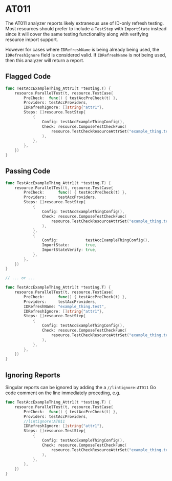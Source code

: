 # AT011

The AT011 analyzer reports likely extraneous use of ID-only refresh testing. Most resources should prefer to include a `TestStep` with `ImportState` instead since it will cover the same testing functionality along with verifying resource import support.

However for cases where `IDRefreshName` is being already being used, the `IDRefreshIgnore` field is considered valid. If `IDRefreshName` is not being used, then this analyzer will return a report.

## Flagged Code

```go
func TestAccExampleThing_Attr1(t *testing.T) {
    resource.ParallelTest(t, resource.TestCase{
        PreCheck:  func() { testAccPreCheck(t) },
        Providers: testAccProviders,
        IDRefreshIgnore: []string{"attr1"},
        Steps: []resource.TestStep{
            {
                Config: testAccExampleThingConfig(),
                Check: resource.ComposeTestCheckFunc(
                    resource.TestCheckResourceAttrSet("example_thing.test", "attr1"),
                ),
            },
        },
    })
}
```

## Passing Code

```go
func TestAccExampleThing_Attr1(t *testing.T) {
    resource.ParallelTest(t, resource.TestCase{
        PreCheck:      func() { testAccPreCheck(t) },
        Providers:     testAccProviders,
        Steps: []resource.TestStep{
            {
                Config: testAccExampleThingConfig(),
                Check: resource.ComposeTestCheckFunc(
                    resource.TestCheckResourceAttrSet("example_thing.test", "attr1"),
                ),
            },
            {
                Config:            testAccExampleThingConfig(),
                ImportState:       true,
                ImportStateVerify: true,
            },
        },
    })
}

// ... or ...

func TestAccExampleThing_Attr1(t *testing.T) {
    resource.ParallelTest(t, resource.TestCase{
        PreCheck:      func() { testAccPreCheck(t) },
        Providers:     testAccProviders,
        IDRefreshName: "example_thing.test",
        IDRefreshIgnore: []string{"attr1"},
        Steps: []resource.TestStep{
            {
                Config: testAccExampleThingConfig(),
                Check: resource.ComposeTestCheckFunc(
                    resource.TestCheckResourceAttrSet("example_thing.test", "attr1"),
                ),
            },
        },
    })
}
```

## Ignoring Reports

Singular reports can be ignored by adding the a `//lintignore:AT011` Go code comment on the line immediately proceding, e.g.

```go
func TestAccExampleThing_Attr1(t *testing.T) {
    resource.ParallelTest(t, resource.TestCase{
        PreCheck:  func() { testAccPreCheck(t) },
        Providers: testAccProviders,
        //lintignore:AT011
        IDRefreshIgnore: []string{"attr1"},
        Steps: []resource.TestStep{
            {
                Config: testAccExampleThingConfig(),
                Check: resource.ComposeTestCheckFunc(
                    resource.TestCheckResourceAttrSet("example_thing.test", "attr1"),
                ),
            },
        },
    })
}
```
